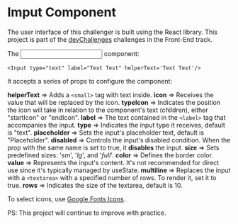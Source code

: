 # Imput Component
The user interface of this challenger is built using the React library. This project is part of the [devChallenges](https://devchallenges.io/) challenges in the Front-End track.

The <Input /> component:

`<Input type="text" label="Text Test" helperText='Text Test'/>`

It accepts a series of props to configure the component:

**helperText** => Adds a `<small>` tag with text inside.
**icon** => Receives the value that will be replaced by the icon.
**typeIcon** => Indicates the position the icon will take in relation to the component's text (children), either "startIcon" or "endIcon".
**label** => The text contained in the `<label>` tag that accompanies the input.
**type** => Indicates the input type it receives, default is "text".
**placeholder** => Sets the input's placeholder text, default is "Placeholder".
**disabled** => Controls the input's disabled condition. When the prop with the same name is set to true, it **disables** the input.
**size** => Sets predefined sizes: '*sm*', '*lg*', and '*full*'.
**color** => Defines the border color.
**value** => Represents the input's content. It's not recommended for direct use since it's typically managed by useState.
**multiline** => Replaces the input with a `<textarea>` with a specified number of rows. To render it, set it to true.
**rows** => Indicates the size of the textarea, default is 10.

To select icons, use [Google Fonts Icons](https://fonts.google.com/icons).

PS: This project will continue to improve with practice.